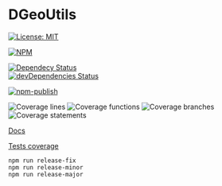 # DGeoUtils
[![License: MIT](https://img.shields.io/badge/License-MIT-green.svg)](https://opensource.org/licenses/MIT)

[![NPM](https://nodei.co/npm/dgeoutils.png?downloads=true)](https://www.npmjs.com/package/dgeoutils)

[![Dependecy Status](https://david-dm.org/edejin/DGeoUtils.svg)](https://david-dm.org/edejin/DGeoUtils)  
[![devDependencies Status](https://david-dm.org/edejin/DGeoUtils/dev-status.svg)](https://david-dm.org/edejin/DGeoUtils?type=dev)  

[![npm-publish](https://github.com/edejin/DGeoUtils/actions/workflows/npm-publish.yml/badge.svg)](https://github.com/edejin/DGeoUtils/actions/workflows/npm-publish.yml)

![Coverage lines](https://edejin.github.io/DGeoUtils/badges/badge-lines.svg)
![Coverage functions](https://edejin.github.io/DGeoUtils/badges/badge-functions.svg)
![Coverage branches](https://edejin.github.io/DGeoUtils/badges/badge-branches.svg)
![Coverage statements](https://edejin.github.io/DGeoUtils/badges/badge-statements.svg)

[Docs](https://edejin.github.io/DGeoUtils/index.html)

[Tests coverage](https://edejin.github.io/DGeoUtils/coverage/lcov-report/index.html)

```
npm run release-fix
npm run release-minor
npm run release-major
```
